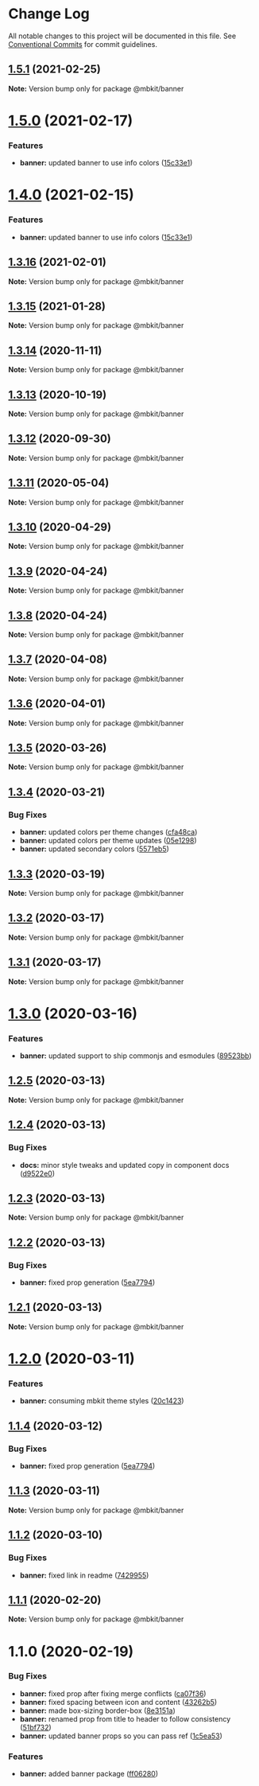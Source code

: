 # Change Log

All notable changes to this project will be documented in this file.
See [Conventional Commits](https://conventionalcommits.org) for commit guidelines.

## [1.5.1](https://github.com/mindbody/mbkit/compare/@mbkit/banner@1.5.0...@mbkit/banner@1.5.1) (2021-02-25)

**Note:** Version bump only for package @mbkit/banner





# [1.5.0](https://github.com/mindbody/mbkit/compare/@mbkit/banner@1.3.16...@mbkit/banner@1.5.0) (2021-02-17)


### Features

* **banner:** updated banner to use info colors ([15c33e1](https://github.com/mindbody/mbkit/commit/15c33e160be558c03e3b4ebe31c10c05eff7bd19))





# [1.4.0](https://github.com/mindbody/mbkit/compare/@mbkit/banner@1.3.16...@mbkit/banner@1.4.0) (2021-02-15)


### Features

* **banner:** updated banner to use info colors ([15c33e1](https://github.com/mindbody/mbkit/commit/15c33e160be558c03e3b4ebe31c10c05eff7bd19))





## [1.3.16](https://github.com/mindbody/mbkit/compare/@mbkit/banner@1.3.15...@mbkit/banner@1.3.16) (2021-02-01)

**Note:** Version bump only for package @mbkit/banner





## [1.3.15](https://github.com/mindbody/mbkit/compare/@mbkit/banner@1.3.14...@mbkit/banner@1.3.15) (2021-01-28)

**Note:** Version bump only for package @mbkit/banner





## [1.3.14](https://github.com/mindbody/mbkit/compare/@mbkit/banner@1.3.13...@mbkit/banner@1.3.14) (2020-11-11)

**Note:** Version bump only for package @mbkit/banner





## [1.3.13](https://github.com/mindbody/mbkit/compare/@mbkit/banner@1.3.13...@mbkit/banner@1.3.13) (2020-10-19)

**Note:** Version bump only for package @mbkit/banner





## [1.3.12](https://github.com/mindbody/mbkit/compare/@mbkit/banner@1.3.11...@mbkit/banner@1.3.12) (2020-09-30)

**Note:** Version bump only for package @mbkit/banner





## [1.3.11](https://github.com/mindbody/design-system/compare/@mbkit/banner@1.3.10...@mbkit/banner@1.3.11) (2020-05-04)

**Note:** Version bump only for package @mbkit/banner





## [1.3.10](https://github.com/mindbody/design-system/compare/@mbkit/banner@1.3.9...@mbkit/banner@1.3.10) (2020-04-29)

**Note:** Version bump only for package @mbkit/banner





## [1.3.9](https://github.com/mindbody/design-system/compare/@mbkit/banner@1.3.7...@mbkit/banner@1.3.9) (2020-04-24)

**Note:** Version bump only for package @mbkit/banner





## [1.3.8](https://github.com/mindbody/design-system/compare/@mbkit/banner@1.3.7...@mbkit/banner@1.3.8) (2020-04-24)

**Note:** Version bump only for package @mbkit/banner





## [1.3.7](https://github.com/mindbody/mbkit/compare/@mbkit/banner@1.3.6...@mbkit/banner@1.3.7) (2020-04-08)

**Note:** Version bump only for package @mbkit/banner





## [1.3.6](https://github.com/mindbody/design-system/compare/@mbkit/banner@1.3.5...@mbkit/banner@1.3.6) (2020-04-01)

**Note:** Version bump only for package @mbkit/banner





## [1.3.5](https://github.com/mindbody/design-system/compare/@mbkit/banner@1.3.4...@mbkit/banner@1.3.5) (2020-03-26)

**Note:** Version bump only for package @mbkit/banner





## [1.3.4](https://github.com/mindbody/design-system/compare/@mbkit/banner@1.3.3...@mbkit/banner@1.3.4) (2020-03-21)


### Bug Fixes

* **banner:** updated colors per theme changes ([cfa48ca](https://github.com/mindbody/design-system/commit/cfa48cab76581df70bfb427ca2abfa20bce0edd7))
* **banner:** updated colors per theme updates ([05e1298](https://github.com/mindbody/design-system/commit/05e1298a8fcc0181675571018dae3c9108d895f2))
* **banner:** updated secondary colors ([5571eb5](https://github.com/mindbody/design-system/commit/5571eb50a2241312d2d38415fa1d69554df46372))





## [1.3.3](https://github.com/mindbody/design-system/compare/@mbkit/banner@1.3.2...@mbkit/banner@1.3.3) (2020-03-19)

**Note:** Version bump only for package @mbkit/banner





## [1.3.2](https://github.com/mindbody/mbkit/compare/@mbkit/banner@1.3.1...@mbkit/banner@1.3.2) (2020-03-17)

**Note:** Version bump only for package @mbkit/banner





## [1.3.1](https://github.com/mindbody/design-system/compare/@mbkit/banner@1.3.0...@mbkit/banner@1.3.1) (2020-03-17)

**Note:** Version bump only for package @mbkit/banner





# [1.3.0](https://github.com/mindbody/design-system/compare/@mbkit/banner@1.2.5...@mbkit/banner@1.3.0) (2020-03-16)


### Features

* **banner:** updated support to ship commonjs and esmodules ([89523bb](https://github.com/mindbody/design-system/commit/89523bb7dd356e7a89c76ada09ea130c60c06988))





## [1.2.5](https://github.com/mindbody/design-system/compare/@mbkit/banner@1.2.4...@mbkit/banner@1.2.5) (2020-03-13)

**Note:** Version bump only for package @mbkit/banner





## [1.2.4](https://github.com/mindbody/design-system/compare/@mbkit/banner@1.2.3...@mbkit/banner@1.2.4) (2020-03-13)


### Bug Fixes

* **docs:** minor style tweaks and updated copy in component docs ([d9522e0](https://github.com/mindbody/design-system/commit/d9522e0f1470800e3103793208e24a84739a5888))





## [1.2.3](https://github.com/mindbody/design-system/compare/@mbkit/banner@1.2.2...@mbkit/banner@1.2.3) (2020-03-13)

**Note:** Version bump only for package @mbkit/banner





## [1.2.2](https://github.com/mindbody/design-system/compare/@mbkit/banner@1.2.1...@mbkit/banner@1.2.2) (2020-03-13)


### Bug Fixes

* **banner:** fixed prop generation ([5ea7794](https://github.com/mindbody/design-system/commit/5ea77945dacac18abf2398d05eb79d9dacc509b2))





## [1.2.1](https://github.com/mindbody/design-system/compare/@mbkit/banner@1.2.0...@mbkit/banner@1.2.1) (2020-03-13)

**Note:** Version bump only for package @mbkit/banner





# [1.2.0](https://github.com/mindbody/design-system/compare/@mbkit/banner@1.1.3...@mbkit/banner@1.2.0) (2020-03-11)


### Features

* **banner:** consuming mbkit theme styles ([20c1423](https://github.com/mindbody/design-system/commit/20c142327eaed557fcd9c828782c613528242e47))

## [1.1.4](https://github.com/mindbody/design-system/compare/@mbkit/banner@1.1.3...@mbkit/banner@1.1.4) (2020-03-12)


### Bug Fixes

* **banner:** fixed prop generation ([5ea7794](https://github.com/mindbody/design-system/commit/5ea77945dacac18abf2398d05eb79d9dacc509b2))





## [1.1.3](https://github.com/mindbody/design-system/compare/@mbkit/banner@1.1.2...@mbkit/banner@1.1.3) (2020-03-11)

**Note:** Version bump only for package @mbkit/banner





## [1.1.2](https://github.com/mindbody/design-system/compare/@mbkit/banner@1.1.1...@mbkit/banner@1.1.2) (2020-03-10)


### Bug Fixes

* **banner:** fixed link in readme ([7429955](https://github.com/mindbody/design-system/commit/742995549a1eef56c8249823c5518d39f38a9a96))





## [1.1.1](https://github.com/mindbody/design-system/compare/@mbkit/banner@1.1.0...@mbkit/banner@1.1.1) (2020-02-20)

**Note:** Version bump only for package @mbkit/banner





# 1.1.0 (2020-02-19)


### Bug Fixes

* **banner:** fixed prop after fixing merge conflicts ([ca07f36](https://github.com/mindbody/design-system/commit/ca07f36c363cab621ebcdf98d127f3e4e2576ba8))
* **banner:** fixed spacing between icon and content ([43262b5](https://github.com/mindbody/design-system/commit/43262b5126a87b0dbb6729469fcd72f3a0921d3d))
* **banner:** made box-sizing border-box ([8e3151a](https://github.com/mindbody/design-system/commit/8e3151ae798c782d143634036df97eeca155c7d6))
* **banner:** renamed prop from title to header to follow consistency ([51bf732](https://github.com/mindbody/design-system/commit/51bf7325088931a8d5be05eeff3e6bd51da8b696))
* **banner:** updated banner props so you can pass ref ([1c5ea53](https://github.com/mindbody/design-system/commit/1c5ea53f1c41344725a1ce8d03590e6f8973da07))


### Features

* **banner:** added banner package ([ff06280](https://github.com/mindbody/design-system/commit/ff06280f200aece7e185d57d97ab95e3970b0f0e))
